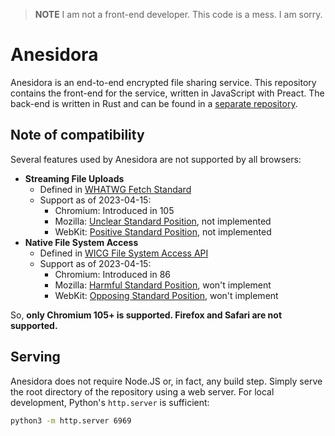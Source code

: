 > **NOTE**
> I am not a front-end developer. This code is a mess. I am sorry.

# Anesidora

Anesidora is an end-to-end encrypted file sharing service. This repository contains the front-end for the service,
written in JavaScript with Preact. The back-end is written in Rust and can be found in a [separate repository](https://github.com/bluelhf/Pithos).

## Note of compatibility

Several features used by Anesidora are not supported by all browsers:
- **Streaming File Uploads**
    - Defined in [WHATWG Fetch Standard](https://fetch.spec.whatwg.org/#dom-requestinit-duplex:~:text=any%20Window.-,duplex,-%22half%22%20is)
    - Support as of 2023-04-15:
        - Chromium: Introduced in 105
        - Mozilla: [Unclear Standard Position](https://github.com/mozilla/standards-positions/issues/663), not implemented
        - WebKit: [Positive Standard Position](https://github.com/WebKit/standards-positions/issues/24), not implemented
- **Native File System Access**
    - Defined in [WICG File System Access API](https://github.com/wicg/file-system-access)
    - Support as of 2023-04-15:
        - Chromium: Introduced in 86
        - Mozilla: [Harmful Standard Position](https://mozilla.github.io/standards-positions/#native-file-system), won't implement
        - WebKit: [Opposing Standard Position](https://github.com/WebKit/standards-positions/issues/28), won't implement

So, **only Chromium 105+ is supported. Firefox and Safari are not supported.**

## Serving

Anesidora does not require Node.JS or, in fact, any build step. Simply serve the root directory of the repository
using a web server. For local development, Python's `http.server` is sufficient:
```sh
python3 -m http.server 6969
```